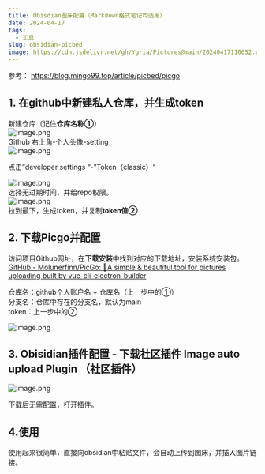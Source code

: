 ```yaml
---
title: Obisdian图床配置（Markdown格式笔记均适用）
date: 2024-04-17
tags:
  - 工具
slug: obsidian-picbed
image: https://cdn.jsdelivr.net/gh/Ygria/Pictures@main/20240417110652.png
---
```


  参考： https://blog.mingo99.top/article/picbed/picgo  
  
  
  
## 1.  在github中新建私人仓库，并生成token  
  
新建仓库（记住**仓库名称①**）  
![image.png](https://cdn.jsdelivr.net/gh/Ygria/Pictures@main/20240417110652.png)  
Github 右上角-个人头像-setting  
![image.png](https://cdn.jsdelivr.net/gh/Ygria/Pictures@main/20240417110804.png)  
  
  
  
点击”developer settings “-”Token（classic）“  
  
![image.png](https://cdn.jsdelivr.net/gh/Ygria/Pictures@main/20240417110834.png)  
选择无过期时间，并给repo权限。  
![image.png](https://cdn.jsdelivr.net/gh/Ygria/Pictures@main/20240417111350.png)  
拉到最下，生成token，并复制**token值②**  
  
## 2. 下载Picgo并配置  
 访问项目Github网址，在**下载安装**中找到对应的下载地址，安装系统安装包。  
[GitHub - Molunerfinn/PicGo: :rocket:A simple & beautiful tool for pictures uploading built by vue-cli-electron-builder](https://github.com/Molunerfinn/PicGo?tab=readme-ov-file)  
  
仓库名：github个人账户名 + 仓库名（上一步中的①）  
分支名：仓库中存在的分支名，默认为main  
token：上一步中的②  
  
![image.png](https://cdn.jsdelivr.net/gh/Ygria/Pictures@main/20240417103934.png)  
  
  
  
## 3. Obisidian插件配置 - 下载社区插件 Image auto upload Plugin （社区插件）  
![image.png](https://cdn.jsdelivr.net/gh/Ygria/Pictures@main/20240417104408.png)  
  
下载后无需配置，打开插件。  
## 4.使用  
使用起来很简单，直接向obsidian中粘贴文件，会自动上传到图床，并插入图片链接。